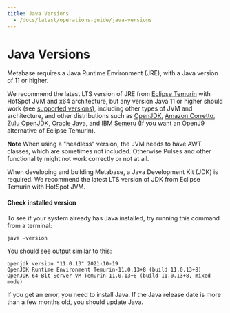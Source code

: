 ```yaml
---
title: Java Versions
  - /docs/latest/operations-guide/java-versions
---
```


# Java Versions

Metabase requires a Java Runtime Environment (JRE), with a Java version of 11 or higher.

We recommend the latest LTS version of JRE from [Eclipse Temurin](https://adoptium.net/) with HotSpot JVM and x64 architecture, but any version Java 11 or higher should work (see [supported versions](https://adoptium.net/support.html)), including other types of JVM and architecture, and other distributions such as [OpenJDK](https://openjdk.java.net/), [Amazon Corretto](https://aws.amazon.com/corretto/), [Zulu OpenJDK](https://www.azul.com/downloads/zulu-community), [Oracle Java](https://www.java.com/), and [IBM Semeru](https://developer.ibm.com/languages/java/semeru-runtimes/) (If you want an OpenJ9 alternative of Eclipse Temurin).

**Note** When using a "headless" version, the JVM needs to have AWT classes, which are sometimes not included. Otherwise Pulses and other functionality might not work correctly or not at all.

When developing and building Metabase, a Java Development Kit (JDK) is required. We recommend the latest LTS version of JDK from Eclipse Temurin with HotSpot JVM.

#### Check installed version

To see if your system already has Java installed, try running this command from a terminal:

```
java -version
```

You should see output similar to this:

    openjdk version "11.0.13" 2021-10-19
    OpenJDK Runtime Environment Temurin-11.0.13+8 (build 11.0.13+8)
    OpenJDK 64-Bit Server VM Temurin-11.0.13+8 (build 11.0.13+8, mixed mode)

If you get an error, you need to install Java. If the Java release date is more than a few months old, you should update Java.